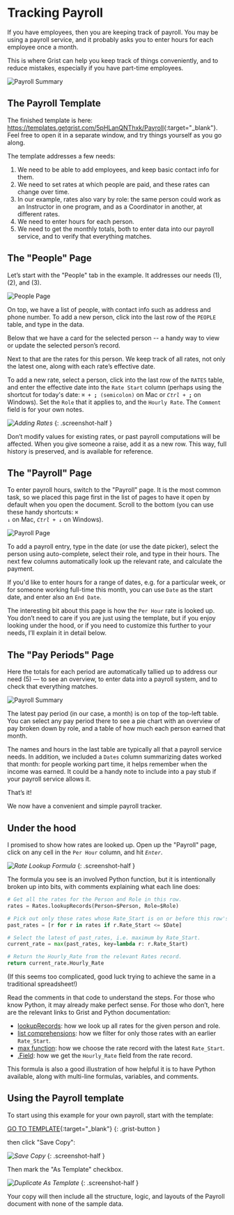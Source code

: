 # Tracking Payroll

If you have employees, then you are keeping track of payroll. You may be using a payroll service,
and it probably asks you to enter hours for each employee once a month.

This is where Grist can help you keep track of things conveniently, and to reduce mistakes,
especially if you have part-time employees.

![Payroll Summary](/examples/images/2020-09-payroll/pay-periods.png)

## The Payroll Template

The finished template is here: <https://templates.getgrist.com/5pHLanQNThxk/Payroll>{:target="\_blank"}.
Feel free to open it in a separate window, and try things yourself as you go along.

The template addresses a few needs:

1. We need to be able to add employees, and keep basic contact info for them.
2. We need to set rates at which people are paid, and these rates can change over time.
3. In our example, rates also vary by role: the same person could work as an Instructor in one
   program, and as a Coordinator in another, at different rates.
4. We need to enter hours for each person.
5. We need to get the monthly totals, both to enter data into our payroll service, and to verify
   that everything matches.

## The "People" Page

Let’s start with the "People" tab in the example. It addresses our needs (1), (2), and (3).

![People Page](/examples/images/2020-09-payroll/people-page.png)

On top, we have a list of people, with contact info such as address and phone number. To add a new
person, click into the last row of the `PEOPLE` table, and type in the data.

Below that we have a card for the selected person -- a handy way to view or update the selected
person’s record.

Next to that are the rates for this person. We keep track of all rates, not only the latest one,
along with each rate’s effective date.

To add a new rate, select a person, click into the last row of the `RATES` table, and enter the
effective date into the `Rate Start` column (perhaps using the shortcut for today's date: <code
class="keys">*⌘* + **;** (semicolon)</code> on Mac or <code class="keys">*Ctrl* + **;**</code> on
Windows). Set the `Role` that it applies to, and the `Hourly Rate`. The `Comment` field is for
your own notes.

<span class="screenshot-large">*![Adding Rates](/examples/images/2020-09-payroll/add-rate.png)*</span>
{: .screenshot-half }

Don’t modify values for existing rates, or past payroll computations will be affected. When you
give someone a raise, add it as a new row. This way, full history is preserved, and is available
for reference.

## The "Payroll" Page

To enter payroll hours, switch to the "Payroll" page. It is the most common task, so we placed this
page first in the list of pages to have it open by default when you open the document. Scroll to the
bottom (you can use these handy shortcuts: <code class="keys">*⌘* *↓*</code> on Mac, <code
class="keys">*Ctrl* + *↓*</code> on Windows).

![Payroll Page](/examples/images/2020-09-payroll/payroll-page.png)

To add a payroll entry, type in the date (or use the date picker), select the person using
auto-complete, select their role, and type in their hours. The next few columns automatically look
up the relevant rate, and calculate the payment.

If you'd like to enter hours for a range of dates, e.g. for a particular week, or for someone
working full-time this month, you can use `Date` as the start date, and enter also an `End Date`.

The interesting bit about this page is how the `Per Hour` rate is looked up. You don’t need to
care if you are just using the template, but if you enjoy looking under the hood, or if you need
to customize this further to your needs, I’ll explain it in detail below.

## The "Pay Periods" Page

Here the totals for each period are automatically tallied up to address our need (5) — to see an
overview, to enter data into a payroll system, and to check that everything matches.

![Payroll Summary](/examples/images/2020-09-payroll/pay-periods.png)

The latest pay period (in our case, a month) is on top of the top-left table. You can select any
pay period there to see a pie chart with an overview of pay broken down by role, and a table of
how much each person earned that month.

The names and hours in the last table are typically all that a payroll service needs. In addition,
we included a `Dates` column summarizing dates worked that month: for people working part time, it
helps remember when the income was earned. It could be a handy note to include into a pay stub if
your payroll service allows it.

That’s it!

We now have a convenient and simple payroll tracker.

## Under the hood

I promised to show how rates are looked up. Open up the "Payroll" page, click on
any cell in the `Per Hour` column, and hit <code class="keys">*Enter*</code>.

<span class="screenshot-large">*![Rate Lookup Formula](/examples/images/2020-09-payroll/rate-lookup-formula.png)*</span>
{: .screenshot-half }

The formula you see is an involved Python function, but it is intentionally broken up into bits,
with comments explaining what each line does:

```python
# Get all the rates for the Person and Role in this row.
rates = Rates.lookupRecords(Person=$Person, Role=$Role)

# Pick out only those rates whose Rate_Start is on or before this row's Date.
past_rates = [r for r in rates if r.Rate_Start <= $Date]

# Select the latest of past_rates, i.e. maximum by Rate_Start.
current_rate = max(past_rates, key=lambda r: r.Rate_Start)

# Return the Hourly_Rate from the relevant Rates record.
return current_rate.Hourly_Rate
```

(If this seems too complicated, good luck trying to achieve the same in a traditional
spreadsheet!)

Read the comments in that code to understand the steps. For those who know Python, it may already
make perfect sense. For those who don’t, here are the relevant links to Grist and Python
documentation:

- [lookupRecords](https://support.getgrist.com/functions/#lookuprecords):
  how we look up all rates for the given person and role.
- [list comprehensions](https://docs.python.org/3/tutorial/datastructures.html#list-comprehensions):
  how we filter for only those rates with an earlier `Rate_Start`.
- [max function](https://docs.python.org/3/library/functions.html#max):
  how we choose the rate record with the latest `Rate_Start`.
- [.Field](https://support.getgrist.com/functions/#_field): how we get the `Hourly_Rate` field
  from the rate record.

This formula is also a good illustration of how helpful it is to have Python available, along with
multi-line formulas, variables, and comments.

## Using the Payroll template

To start using this example for your own payroll, start with the template:

[GO TO TEMPLATE](https://templates.getgrist.com/5pHLanQNThxk/Payroll){:target="\_blank"}
{: .grist-button }

then click "Save Copy":

<span class="screenshot-large">*![Save Copy](/examples/images/2020-09-payroll/save-copy.png)*</span>
{: .screenshot-half }

Then mark the "As Template" checkbox.

<span class="screenshot-large">*![Duplicate As Template](/examples/images/2020-09-payroll/duplicate-as-template.png)*</span>
{: .screenshot-half }

Your copy will then include all the structure, logic, and layouts of the Payroll document with
none of the sample data.
